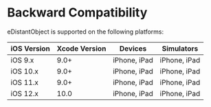 # Backward Compatibility

eDistantObject is supported on the following platforms:

iOS Version | Xcode Version | Devices      | Simulators
----------- | ------------- | ------------ | ------------
iOS 9.x     | 9.0+          | iPhone, iPad | iPhone, iPad
iOS 10.x    | 9.0+          | iPhone, iPad | iPhone, iPad
iOS 11.x    | 9.0+          | iPhone, iPad | iPhone, iPad
iOS 12.x    | 10.0          | iPhone, iPad | iPhone, iPad

